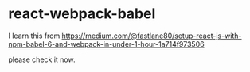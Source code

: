 # react-webpack-babel

I learn this from https://medium.com/@fastlane80/setup-react-js-with-npm-babel-6-and-webpack-in-under-1-hour-1a714f973506

please check it now. 
